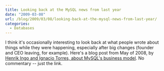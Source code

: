 ```yaml
---
title: Looking back at the MySQL news from last year
date: "2009-03-08"
url: /blog/2009/03/08/looking-back-at-the-mysql-news-from-last-year/
categories:
  - Databases
---
```

I think it's occasionally interesting to look back at what people wrote about things while they were happening, especially after big changes (founder and CEO leaving, for example). Here's a blog post from May of 2008, by [Henrik Ingo and Ignacio Torres, about MySQL's business model][1]. No commentary -- just the link.

 [1]: http://people.warp.es/~nacho/blog/?p=288

